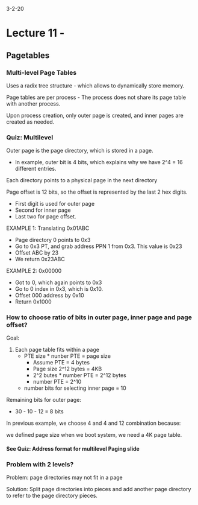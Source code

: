 3-2-20
# Lecture 11 - 
## Pagetables
### Multi-level Page Tables
Uses a radix tree structure - which allows to dynamically store memory.

Page tables are per process - The process does not share its page table with another process.

Upon process creation, only outer page is created, and inner pages are created as needed.

### Quiz: Multilevel
Outer page is the page directory, which is stored in a page.
* In example, outer bit is 4 bits, which explains why we have 2^4 = 16 different entries.

Each directory points to a physical page in the next directory

Page offset is 12 bits, so the offset is represented by the last 2 hex digits.
* First digit is used for outer page
* Second for inner page
* Last two for page offset.

EXAMPLE 1: Translating 0x01ABC

* Page directory 0 points to 0x3
* Go to 0x3 PT, and grab address PPN 1 from 0x3. This value is 0x23
* Offset ABC by 23 
* We return 0x23ABC

EXAMPLE 2: 0x00000
* Got to 0, which again points to 0x3
* Go to 0 index in 0x3, which is 0x10.
* Offset 000 address by 0x10
* Return 0x1000

### How to choose ratio of bits in outer page, inner page and page offset?
Goal:
1. Each page table fits within a page 
    * PTE size * nunber PTE = page size
        * Assume PTE = 4 bytes
        * Page size 2^12 bytes = 4KB
        * 2^2 butes * number PTE = 2^12 bytes
        * number PTE = 2^10
    * number bits for selecting inner page = 10
    
Remaining bits for outer page:
* 30 - 10 - 12 = 8 bits

In previous example, we choose 4 and 4 and 12 combination because:

we defined page size when we boot system, we need a 4K page table.

#### See Quiz: Address format for multilevel Paging slide

### Problem with 2 levels?
Problem: page directories may not fit in a page

Solution: Split page directories into pieces and add another page directory to refer to the page directory pieces.

